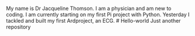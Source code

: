 My name is Dr Jacqueline Thomson. I am a physician and am new to coding. I am currently starting on my first Pi project with Python. 
Yesterday I tackled and built my first Ardproject, an ECG. # Hello-world
Just another repository 
